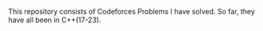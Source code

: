 This repository consists of Codeforces Problems I have solved. So far, they have all been in C++(17-23).
